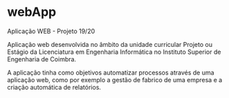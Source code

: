 # webApp
Aplicação WEB - Projeto 19/20

Aplicação web desenvolvida no âmbito da unidade curricular Projeto ou Estágio da Licenciatura em Engenharia Informática no Instituto Superior de Engenharia de Coimbra.

A aplicação tinha como objetivos automatizar processos através de uma aplicação web, como por exemplo a gestão de fabrico de uma empresa e a criação automática de relatórios.
